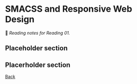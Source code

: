 # SMACSS and Responsive Web Design

:notebook: *Reading notes for Reading 01.*

## Placeholder section

## Placerholder section

[Back](README.md)
